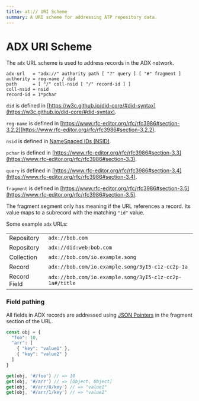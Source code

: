 ```yaml
---
title: at:// URI Scheme
summary: A URI scheme for addressing ATP repository data.
---
```


# ADX URI Scheme

The `adx` URL scheme is used to address records in the ADX network.

```
adx-url   = "adx://" authority path [ "?" query ] [ "#" fragment ]
authority = reg-name / did
path      = [ "/" coll-nsid [ "/" record-id ] ]
coll-nsid = nsid
record-id = 1*pchar
```

`did` is defined in [https://w3c.github.io/did-core/#did-syntax](https://w3c.github.io/did-core/#did-syntax).

`reg-name` is defined in [https://www.rfc-editor.org/rfc/rfc3986#section-3.2.2](https://www.rfc-editor.org/rfc/rfc3986#section-3.2.2).

`nsid` is defined in [NameSpaced IDs (NSID)](../nsid.md).

`pchar` is defined in [https://www.rfc-editor.org/rfc/rfc3986#section-3.3](https://www.rfc-editor.org/rfc/rfc3986#section-3.3).

`query` is defined in [https://www.rfc-editor.org/rfc/rfc3986#section-3.4](https://www.rfc-editor.org/rfc/rfc3986#section-3.4).

`fragment` is defined in [https://www.rfc-editor.org/rfc/rfc3986#section-3.5](https://www.rfc-editor.org/rfc/rfc3986#section-3.5). 

The fragment segment only has meaning if the URL references a record. Its value maps to a subrecord with the matching `"id"` value.

Some example `adx` URLs:

<table>
  <tr>
    <td>Repository</td>
    <td><code>adx://bob.com</code></td>
  </tr>
  <tr>
    <td>Repository</td>
    <td><code>adx://did:web:bob.com</code></td>
  </tr>
  <tr>
    <td>Collection</td>
    <td><code>adx://bob.com/io.example.song</code></td>
  </tr>
  <tr>
    <td>Record</td>
    <td><code>adx://bob.com/io.example.song/3yI5-c1z-cc2p-1a</code></td>
  </tr>
  <tr>
    <td>Record Field</td>
    <td><code>adx://bob.com/io.example.song/3yI5-c1z-cc2p-1a#/title</code></td>
  </tr>
</table>

### Field pathing

All fields in ADX records are addressed using [JSON Pointers](https://datatracker.ietf.org/doc/html/rfc6901) in the fragment section of the URL.

```javascript
const obj = {
  "foo": 10,
  "arr": [
    { "key": "value1" },
    { "key": "value2" }
  ]
}

get(obj, '#/foo') // => 10
get(obj, '#/arr') // => [Object, Object]
get(obj, '#/arr/0/key') // => "value1"
get(obj, '#/arr/1/key') // => "value2"
```